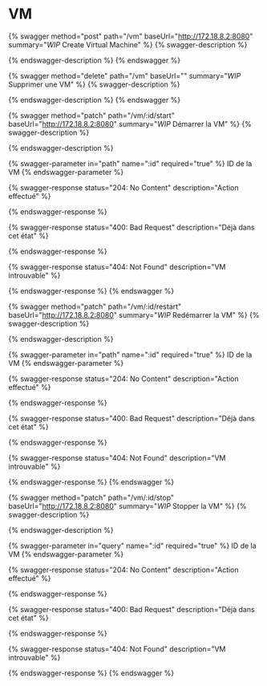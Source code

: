 # VM

{% swagger method="post" path="/vm" baseUrl="http://172.18.8.2:8080" summary="*WIP* Create Virtual Machine" %}
{% swagger-description %}

{% endswagger-description %}
{% endswagger %}

{% swagger method="delete" path="/vm" baseUrl="" summary="*WIP* Supprimer une VM" %}
{% swagger-description %}

{% endswagger-description %}
{% endswagger %}

{% swagger method="patch" path="/vm/:id/start" baseUrl="http://172.18.8.2:8080" summary="*WIP* Démarrer la VM" %}
{% swagger-description %}

{% endswagger-description %}

{% swagger-parameter in="path" name=":id" required="true" %}
ID de la VM
{% endswagger-parameter %}

{% swagger-response status="204: No Content" description="Action effectué" %}

{% endswagger-response %}

{% swagger-response status="400: Bad Request" description="Déjà dans cet état" %}

{% endswagger-response %}

{% swagger-response status="404: Not Found" description="VM introuvable" %}

{% endswagger-response %}
{% endswagger %}

{% swagger method="patch" path="/vm/:id/restart" baseUrl="http://172.18.8.2:8080" summary="*WIP* Redémarrer la VM" %}
{% swagger-description %}

{% endswagger-description %}

{% swagger-parameter in="path" name=":id" required="true" %}
ID de la VM
{% endswagger-parameter %}

{% swagger-response status="204: No Content" description="Action effectué" %}

{% endswagger-response %}

{% swagger-response status="400: Bad Request" description="Déjà dans cet état" %}

{% endswagger-response %}

{% swagger-response status="404: Not Found" description="VM introuvable" %}

{% endswagger-response %}
{% endswagger %}

{% swagger method="patch" path="/vm/:id/stop" baseUrl="http://172.18.8.2:8080" summary="*WIP* Stopper la VM" %}
{% swagger-description %}

{% endswagger-description %}

{% swagger-parameter in="query" name=":id" required="true" %}
ID de la VM
{% endswagger-parameter %}

{% swagger-response status="204: No Content" description="Action effectué" %}

{% endswagger-response %}

{% swagger-response status="400: Bad Request" description="Déjà dans cet état" %}

{% endswagger-response %}

{% swagger-response status="404: Not Found" description="VM introuvable" %}

{% endswagger-response %}
{% endswagger %}
